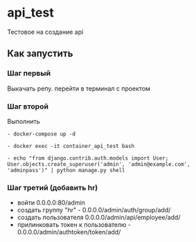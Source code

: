 # api_test
Тестовое на создание api

## Как запустить

### Шаг первый 
Выкачать репу.
перейти в терминал с проектом

### Шаг второй
Выполнить
```
- docker-compose up -d
```
```
- docker exec -it container_api_test bash
```
```
- echo "from django.contrib.auth.models import User; User.objects.create_superuser('admin', 'admin@example.com', 'adminpass')" | python manage.py shell
```

### Шаг третий (добавить hr)
- войти 0.0.0.0:80/admin
- создать группу "hr" - 0.0.0.0/admin/auth/group/add/
- создать пользователя 0.0.0.0/admin/api/employee/add/
- прилинковать токен к пользователю - 0.0.0.0/admin/authtoken/token/add/

